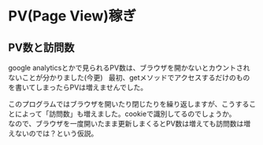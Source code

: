 # PV(Page View)稼ぎ  
## PV数と訪問数  
google analyticsとかで見られるPV数は、ブラウザを開かないとカウントされないことが分かりました(今更)  
最初、getメソッドでアクセスするだけのものを書いてしまったらPVは増えませんでした。  

このプログラムではブラウザを開いたり閉じたりを繰り返しますが、こうすることによって「訪問数」も増えました。cookieで識別してるのでしょうか。  
なので、ブラウザを一度開いたまま更新しまくるとPV数は増えても訪問数は増えないのでは？という仮説。  
